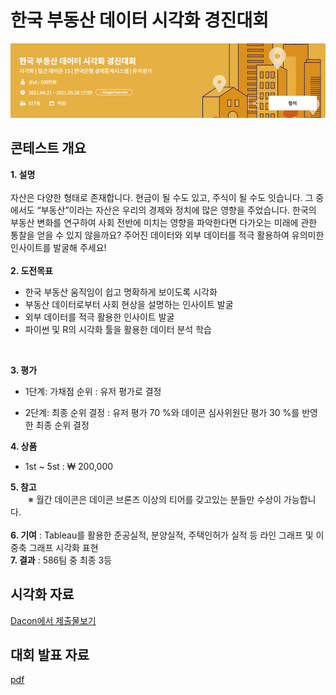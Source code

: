 # 한국 부동산 데이터 시각화 경진대회

![](https://github.com/KJM94/Team_Project/blob/main/데이콘_부동산_시각화/image/%EB%8D%B0%EC%9D%B4%EC%BD%98%20%EB%8C%80%ED%9A%8C%EB%AA%85.PNG)

## 콘테스트 개요

**1. 설명**
<br/>
<br/>
자산은 다양한 형태로 존재합니다. 현금이 될 수도 있고, 주식이 될 수도 잇습니다. 그 중에서도 “부동산”이라는 자산은 우리의 경제와 정치에 많은 영향을 주었습니다. 한국의 부동산 변화를 연구하여 사회 전반에 미치는 영향을 파악한다면 다가오는 미래에 관한 통찰을 얻을 수 있지 않을까요? 주어진 데이터와 외부 데이터를 적극 활용하여 유의미한 인사이트를 발굴해 주세요!
<br/>
<br/>
**2. 도전목표**
<br/>
* 한국 부동산 움직임이 쉽고 명확하게 보이도록 시각화
* 부동산 데이터로부터 사회 현상을 설명하는 인사이트 발굴
* 외부 데이터를 적극 활용한 인사이트 발굴
* 파이썬 및 R의 시각화 툴을 활용한 데이터 분석 학습
<br/>

**3. 평가**
<br/>
* 1단계: 가채점 순위 : 유저 평가로 결정

* 2단계: 최종 순위 결정 : 유저 평가 70 %와 데이콘 심사위원단 평가 30 %를 반영한 최종 순위 결정

**4. 상품**
 * 1st ~ 5st : ₩ 200,000
 
**5. 참고**
<br/>
　　※ 월간 데이콘은 데이콘 브론즈 이상의 티어를 갖고있는 분들만 수상이 가능합니다. 
<br/>
<br/>
**6. 기여** : Tableau를 활용한 준공실적, 분양실적, 주택인허가 실적 등 라인 그래프 및 이중축 그래프 시각화 표현  
**7. 결과** :  586팀 중 최종 3등

## 시각화 자료
[Dacon에서 제출물보기](https://dacon.io/competitions/official/235724/codeshare/2675)

## 대회 발표 자료 
[pdf](https://github.com/KJM94/Team_project/blob/main/%EB%8D%B0%EC%9D%B4%EC%BD%98_%EB%B6%80%EB%8F%99%EC%82%B0_%EC%8B%9C%EA%B0%81%ED%99%94/%EB%8D%B0%EC%9D%B4%EC%BD%98-%EC%8B%9C%EA%B0%81%ED%99%94-%EC%B5%9C%EC%A2%85_%ED%85%94%EB%A0%88%ED%86%A0%EB%B9%84%EC%A1%B0%EC%A7%81%EB%8B%A8.pdf)
